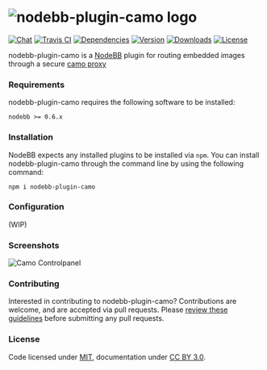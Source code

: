 # <img alt="nodebb-plugin-camo logo" src="https://img.minora.io/banner/git/camo.png" />

[![Chat](https://img.shields.io/gitter/room/minora-oss/nodebb-plugin-camo.svg?style=flat-square)](https://gitter.im/minora-oss/nodebb-plugin-camo)
[![Travis CI](https://img.shields.io/travis/minora-oss/nodebb-plugin-camo.svg?style=flat-square)](https://travis-ci.org/minora-oss/nodebb-plugin-camo)
[![Dependencies](https://img.shields.io/david/minora-oss/nodebb-plugin-camo.svg?style=flat-square)](https://david-dm.org/minora-oss/nodebb-plugin-camo)
[![Version](https://img.shields.io/npm/v/nodebb-plugin-camo.svg?style=flat-square)](https://www.npmjs.com/package/nodebb-plugin-camo)
[![Downloads](https://img.shields.io/npm/dt/nodebb-plugin-camo.svg?style=flat-square)](https://www.npmjs.com/package/nodebb-plugin-camo)
[![License](https://img.shields.io/npm/l/express.svg?style=flat-square)](https://www.npmjs.com/package/nodebb-plugin-camo)

nodebb-plugin-camo is a [NodeBB](https://github.com/NodeBB/NodeBB) plugin for routing embedded images through a secure [camo proxy](https://github.com/atmos/camo)

### Requirements
nodebb-plugin-camo requires the following software to be installed:

`nodebb >= 0.6.x`

### Installation

NodeBB expects any installed plugins to be installed via `npm`.
You can install nodebb-plugin-camo through the command line by using the following command:

```
npm i nodebb-plugin-camo
```

### Configuration

(WIP)

### Screenshots

![Camo Controlpanel](https://puu.sh/nMqgg/4dcb9fc536.png)

### Contributing

Interested in contributing to nodebb-plugin-camo? Contributions are welcome, and are accepted via pull requests. Please [review these guidelines](https://github.com/minora-oss/nodebb-plugin-camo/blob/master/contributing.md) before submitting any pull requests.

### License
Code licensed under [MIT](https://github.com/minora-oss/nodebb-plugin-camo/blob/master/license.md), documentation under [CC BY 3.0](https://creativecommons.org/licenses/by/3.0/).
